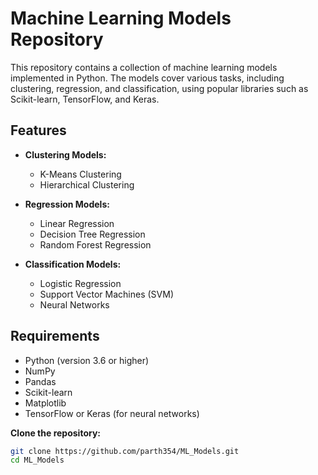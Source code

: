 # Machine Learning Models Repository

This repository contains a collection of machine learning models implemented in Python. The models cover various tasks, including clustering, regression, and classification, using popular libraries such as Scikit-learn, TensorFlow, and Keras.

## Features

- **Clustering Models:**
  - K-Means Clustering
  - Hierarchical Clustering

- **Regression Models:**
  - Linear Regression
  - Decision Tree Regression
  - Random Forest Regression

- **Classification Models:**
  - Logistic Regression
  - Support Vector Machines (SVM)
  - Neural Networks

## Requirements

- Python (version 3.6 or higher)
- NumPy
- Pandas
- Scikit-learn
- Matplotlib
- TensorFlow or Keras (for neural networks)


**Clone the repository:**

   ```bash
   git clone https://github.com/parth354/ML_Models.git
   cd ML_Models
